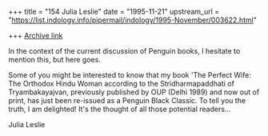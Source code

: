 +++
title = "154 Julia Leslie"
date = "1995-11-21"
upstream_url = "https://list.indology.info/pipermail/indology/1995-November/003622.html"

+++
[Archive link](https://list.indology.info/pipermail/indology/1995-November/003622.html)

In the context of the current discussion of Penguin books, I hesitate 
to mention this, but here goes.

Some of you might be interested to know that my book 'The Perfect 
Wife: The Orthodox Hindu Woman according to the Stridharmapaddhati of 
Tryambakayajvan, previously published by OUP (Delhi 1989) and now out 
of print, has just been re-issued as a Penguin Black Classic. To tell 
you the truth, I am delighted! It's the thought of all those 
potential readers...

Julia Leslie





